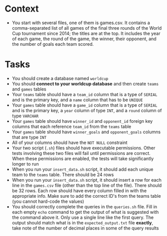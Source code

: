 # Context

-   You start with several files, one of them is games.csv. It contains a comma-separated list of all games of the final three rounds of the World Cup tournament since 2014; the titles are at the top. It includes the year of each game, the round of the game, the winner, their opponent, and the number of goals each team scored.

# Tasks

-   You should create a database named `worldcup`
-   You should **connect to your worldcup database** and then create `teams` and `games` tables
-   Your `teams` table should have a `team_id` column that is a type of `SERIAL` and is the primary key, and a `name` column that has to be `UNIQUE`
-   Your `games` table should have a `game_id` column that is a type of `SERIAL` and is the primary key, a `year` column of type `INT`, and a `round` column of type `VARCHAR`
-   Your `games` table should have `winner_id` and `opponent_id` foreign key columns that each reference `team_id` from the `teams` table
-   Your `games` table should have `winner_goals` and `opponent_goals` columns that are type `INT`
-   All of your columns should have the `NOT NULL` constraint
-   Your two script (`.sh`) files should have executable permissions. Other tests involving these two files will fail until permissions are correct. When these permissions are enabled, the tests will take significantly longer to run
-   When you run your `insert_data.sh` script, it should add each unique team to the `teams` table. There should be 24 rows
-   When you run your `insert_data.sh` script, it should insert a row for each line in the `games.csv` file (other than the top line of the file). There should be 32 rows. Each row should have every column filled in with the appropriate info. Make sure to add the correct ID's from the teams table (you cannot hard-code the values)
-   You should correctly complete the queries in the `queries.sh` file. Fill in each empty `echo` command to get the output of what is suggested with the command above it. Only use a single line like the first query. The output should match what is in the `expected_output.txt` file **exactly**, take note of the number of decimal places in some of the query results